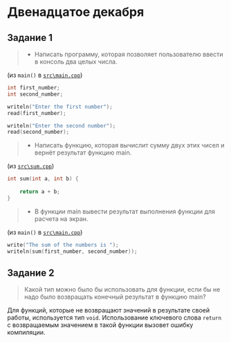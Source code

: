 # Двенадцатое декабря

## Задание 1

> * Написать программу, которая позволяет пользователю ввести в консоль два целых числа.

(из `main()` в [`src\main.cpp`](./src/main.cpp))

```cpp
int first_number;
int second_number;

writeln("Enter the first number");
read(first_number);

writeln("Enter the second number");
read(second_number);
```

> * Написать функцию, которая вычислит сумму двух этих чисел и вернёт результат функцию main.

(из [`src\sum.cpp`](./src/sum.cpp))

```cpp
int sum(int a, int b) {
	
	return a + b;
}
```

> * В функции main вывести результат выполнения функции для расчета на экран.

(из `main()` в [`src\main.cpp`](./src/main.cpp))

```cpp
write("The sum of the numbers is ");
writeln(sum(first_number, second_number));
```

## Задание 2

> Какой тип можно было бы использовать для функции, если бы не надо было возвращать конечный результат в функцию main?

Для функций, которые не возвращают значений в результате своей работы, используется тип `void`. Использование ключевого слова `return` с возвращаемым значением в такой функции вызовет ошибку компиляции.